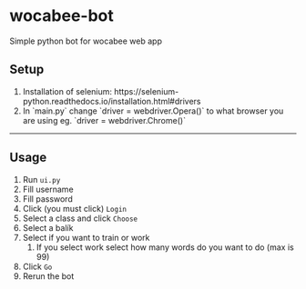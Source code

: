 # wocabee-bot
Simple python bot for wocabee web app

<h2>Setup</h2>
<ol>
  <li>Installation of selenium: https://selenium-python.readthedocs.io/installation.html#drivers</li>
  <li>In `main.py` change `driver = webdriver.Opera()` to what browser you are using eg. `driver = webdriver.Chrome()`</li>
</ol>

<hr>

## Usage
1. Run `ui.py`
1. Fill username
1. Fill password
1. Click (you must click) `Login`
1. Select a class and click `Choose`
1. Select a balík
1. Select if you want to train or work
    1. If you select work select how many words do you want to do (max is 99)
1. Click `Go`
1. Rerun the bot

